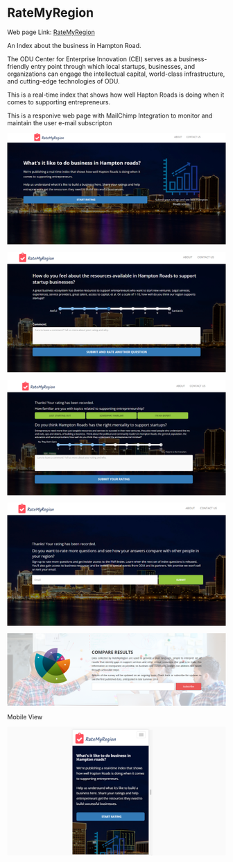 # RateMyRegion
<p>Web page Link:  <a href="http://ratemyregion.com/">RateMyRegion</a></p>

<p> An Index about the business in Hampton Road.</p>

<p>The ODU Center for Enterprise Innovation (CEI) serves as a business-friendly entry point through which local startups, businesses, and organizations can engage the intellectual capital, world-class infrastructure, and cutting-edge technologies of ODU.</p>
<p>
This is a real-time index that shows how well Hapton Roads is doing when it comes to supporting entrepreneurs.</p>

<p>This is a responive web page with MailChimp Integration to monitor and maintain the user e-mail subscripton</p>



![alt text](images/git/img-1.PNG)

![alt text](images/git/img-2.PNG)

![alt text](images/git/img-3.PNG)

![alt text](images/git/img-4.PNG)

![alt text](images/git/img-5.PNG)


<p> Mobile View </p>

![alt text](images/git/img-mob-1.PNG)


